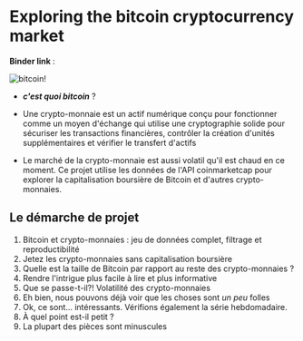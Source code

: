 # Exploring the bitcoin cryptocurrency market 

**Binder link** : 

![bitcoin!](https://upload.wikimedia.org/wikipedia/commons/4/46/Bitcoin.svg)

- ___c'est quoi bitcoin___ ?
- Une crypto-monnaie est un actif numérique conçu pour fonctionner comme un moyen d'échange qui utilise une cryptographie solide pour sécuriser les transactions    financières, contrôler la création d'unités supplémentaires et vérifier le transfert d'actifs

- Le marché de la crypto-monnaie est aussi volatil qu'il est chaud en ce moment. Ce projet utilise les données de l'API coinmarketcap pour explorer la capitalisation boursière de Bitcoin et d'autres crypto-monnaies.

## Le démarche de projet

1. Bitcoin et crypto-monnaies : jeu de données complet, filtrage et reproductibilité
2. Jetez les crypto-monnaies sans capitalisation boursière
3. Quelle est la taille de Bitcoin par rapport au reste des crypto-monnaies ?
4. Rendre l'intrigue plus facile à lire et plus informative
5. Que se passe-t-il?! Volatilité des crypto-monnaies
6. Eh bien, nous pouvons déjà voir que les choses sont *un peu* folles
7. Ok, ce sont... intéressants. Vérifions également la série hebdomadaire.
8. À quel point est-il petit ?
9. La plupart des pièces sont minuscules
